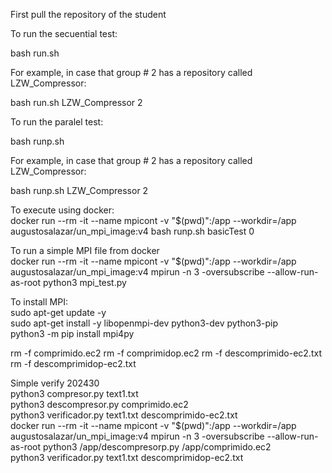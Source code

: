 First pull the repository of the student

To run the secuential test:

bash run.sh <directory name of the repository of the student> <groupid>

For example, in case that group # 2 has a repository called LZW_Compressor:

bash run.sh LZW_Compressor 2

To run the paralel test:

bash runp.sh <directory name of the repository of the student> <groupid>

For example, in case that group # 2 has a repository called LZW_Compressor:

bash runp.sh LZW_Compressor 2   

To execute using docker:   
docker run --rm -it --name mpicont -v "$(pwd)":/app --workdir=/app augustosalazar/un_mpi_image:v4 bash runp.sh basicTest 0   

To run a simple MPI file from docker   
docker run --rm -it --name mpicont -v "$(pwd)":/app --workdir=/app augustosalazar/un_mpi_image:v4 mpirun -n 3 -oversubscribe --allow-run-as-root python3 mpi_test.py

To install MPI:   
sudo apt-get update -y   
sudo apt-get install -y libopenmpi-dev python3-dev python3-pip   
python3 -m pip install mpi4py


rm -f comprimido.ec2
rm -f comprimidop.ec2
rm -f descomprimido-ec2.txt
rm -f descomprimidop-ec2.txt

Simple verify 202430    
python3 compresor.py text1.txt   
python3 descompresor.py comprimido.ec2   
python3 verificador.py text1.txt descomprimido-ec2.txt   
docker run --rm -it --name mpicont -v "$(pwd)":/app --workdir=/app augustosalazar/un_mpi_image:v4 mpirun -n 3 -oversubscribe --allow-run-as-root python3 /app/descompresorp.py /app/comprimido.ec2   
python3 verificador.py text1.txt descomprimidop-ec2.txt
